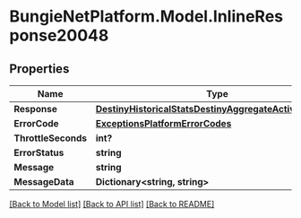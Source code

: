 # BungieNetPlatform.Model.InlineResponse20048
## Properties

Name | Type | Description | Notes
------------ | ------------- | ------------- | -------------
**Response** | [**DestinyHistoricalStatsDestinyAggregateActivityResults**](DestinyHistoricalStatsDestinyAggregateActivityResults.md) |  | [optional] 
**ErrorCode** | [**ExceptionsPlatformErrorCodes**](ExceptionsPlatformErrorCodes.md) |  | [optional] 
**ThrottleSeconds** | **int?** |  | [optional] 
**ErrorStatus** | **string** |  | [optional] 
**Message** | **string** |  | [optional] 
**MessageData** | **Dictionary&lt;string, string&gt;** |  | [optional] 

[[Back to Model list]](../README.md#documentation-for-models) [[Back to API list]](../README.md#documentation-for-api-endpoints) [[Back to README]](../README.md)

